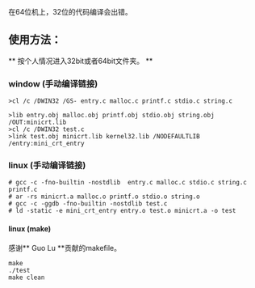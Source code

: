 
在64位机上，32位的代码编译会出错。

## 使用方法：

** 按个人情况进入32bit或者64bit文件夹。 **

### window (手动编译链接)

```
>cl /c /DWIN32 /GS- entry.c malloc.c printf.c stdio.c string.c

>lib entry.obj malloc.obj printf.obj stdio.obj string.obj /OUT:minicrt.lib
>cl /c /DWIN32 test.c
>link test.obj minicrt.lib kernel32.lib /NODEFAULTLIB /entry:mini_crt_entry
```

### linux (手动编译链接)

```
# gcc -c -fno-builtin -nostdlib  entry.c malloc.c stdio.c string.c printf.c
# ar -rs minicrt.a malloc.o printf.o stdio.o string.o
# gcc -c -ggdb -fno-builtin -nostdlib test.c
# ld -static -e mini_crt_entry entry.o test.o minicrt.a -o test
```

#### linux (make)

感谢** Guo Lu **贡献的makefile。

```
make
./test
make clean
```
